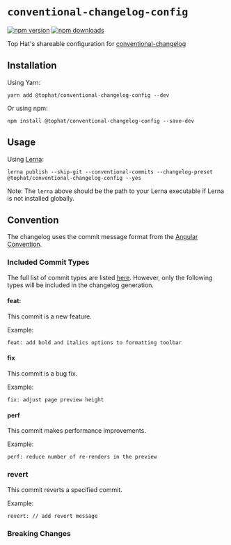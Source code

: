 # `conventional-changelog-config`
[![npm version](https://badge.fury.io/js/%40tophat%2Fconventional-changelog-config.svg)](https://badge.fury.io/js/%40tophat%2Fconventional-changelog-config)
[![npm downloads](https://img.shields.io/npm/dm/%40tophat%2Fconventional-changelog-config.svg)](https://npm-stat.com/charts.html?package=%40tophat%2Fconventional-changelog-config)

Top Hat's shareable configuration for [conventional-changelog](https://github.com/conventional-changelog/conventional-changelog/tree/master/packages/conventional-changelog-angular)

## Installation

Using Yarn:

`yarn add @tophat/conventional-changelog-config --dev`

Or using npm:

`npm install @tophat/conventional-changelog-config --save-dev`


## Usage

Using [Lerna](https://github.com/lerna/lerna):

`lerna publish --skip-git --conventional-commits --changelog-preset 
@tophat/conventional-changelog-config --yes`

Note: The `lerna` above should be the path to your Lerna executable if 
Lerna is not installed globally.

## Convention

The changelog uses the commit message format from the 
[Angular Convention](https://github.com/conventional-changelog/conventional-changelog/tree/master/packages/conventional-changelog-angular#commit-message-format).

### Included Commit Types

The full list of commit types are listed [here](https://github.com/tophat/commit-utils/blob/master/packages/commit-utils-core/src/constants.js).
However, only the following types will be included in the changelog generation.
 
#### feat:

This commit is a new feature.

Example:
```
feat: add bold and italics options to formatting toolbar
```

#### fix

This commit is a bug fix.

Example:
```
fix: adjust page preview height
```

#### perf

This commit makes performance improvements.

Example:
```
perf: reduce number of re-renders in the preview
```
   
### revert

This commit reverts a specified commit.

Example:
```
revert: // add revert message
```
    
### Breaking Changes
